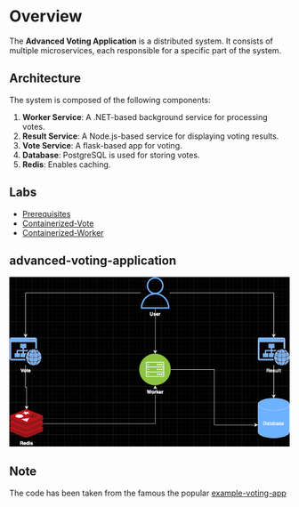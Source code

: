 # Overview
The **Advanced Voting Application** is a distributed system. It consists of multiple microservices, each responsible for a specific part of the system.

## Architecture
The system is composed of the following components:
1. **Worker Service**: A .NET-based background service for processing votes.
2. **Result Service**: A Node.js-based service for displaying voting results.
3. **Vote Service**: A flask-based app for voting.
4. **Database**: PostgreSQL is used for storing votes.
5. **Redis**: Enables caching.

## Labs
* [Prerequisites](docs/01-prerequisites.md)
* [Containerized-Vote](docs/02-containerized-vote.md)
* [Containerized-Worker](docs/03-containerized-worker.md)

## advanced-voting-application
![Architecture diagram](images/architecture.drawio.png)

## Note
The code has been taken from the famous the popular [example-voting-app](https://github.com/dockersamples/example-voting-app/tree/main)